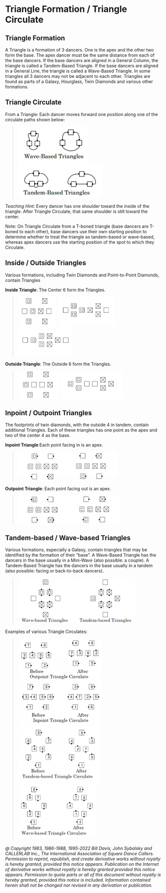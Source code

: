 
# Triangle Formation / Triangle Circulate

## Triangle Formation

A Triangle is a formation of 3 dancers. One is the apex and the other two form the base.
The apex dancer must be the same distance from each of the base dancers. If the base
dancers are aligned in a General Column, the triangle is called a Tandem-Based Triangle. If the base
dancers are aligned in a General Line, the triangle is called a Wave-Based Triangle. In some triangles all 3
dancers may not be adjacent to each other. Triangles are found as parts of a Galaxy,
Hourglass, Twin Diamonds and various other formations.

## Triangle Circulate
From a Triangle: Each dancer moves forward one position
along one of the circulate paths shown below:

> 
> ![alt](triangle_circulate_1a.png)
> ![alt](triangle_circulate_1b.png)
> 

*Teaching Hint:* Every dancer has one shoulder toward the
inside of the triangle. After Triangle Circulate, that same
shoulder is still toward the center.

Note: On Triangle Circulate from a T-boned triangle (base dancers are T-boned to each other), base dancers
use their own starting position to determine whether to treat the triangle as tandem-based or wave-based,
whereas apex dancers use the starting position of the spot to which they Circulate.

## Inside / Outside Triangles
Various formations, including Twin Diamonds and Point-to-Point Diamonds, contain Triangles

**Inside Triangle**: The Center 6 form the Triangles.

> 
> ![alt](triangle_1a.png)
> ![alt](triangle_1b.png)
> ![alt](triangle_1c.png)
> 

**Outside Triangle**: The Outside 6 form the Triangles.

> 
> ![alt](triangle_2a.png)
> ![alt](triangle_2b.png)
> 

## Inpoint / Outpoint Triangles
The footprints of twin diamonds, with the outside 4 in tandem, contain additional Triangles. Each of
these triangles has one point as the apex and two of the center 4 as the base.

**Inpoint Triangle**:Each point facing in is an apex.

> 
> ![alt](triangle_3a.png)
> ![alt](triangle_3b.png)
> 

**Outpoint Triangle**: Each point facing out is an apex.

> 
> ![alt](triangle_4a.png)
> ![alt](triangle_4b.png)
> 

## Tandem-based / Wave-based Triangles
Various formations, especially a Galaxy, contain triangles that may be
identified by the formation of their “base”. A Wave-Based Triangle has
the dancers in the base usually in a Mini-Wave (also possible: a
couple). A Tandem-Based Triangle has the dancers in the base usually in
a tandem (also possible: facing or back-to-back dancers).

> 
> ![alt](triangle_5a.png)
> ![alt](triangle_5b.png)
> 

Examples of various Triangle Circulates:

> 
> ![alt](triangle_6a.png)
> ![alt](triangle_6b.png)
> ![alt](triangle_6c.png)
> ![alt](triangle_6d.png)
> 

###### @ Copyright 1983, 1986-1988, 1995-2022 Bill Davis, John Sybalsky and CALLERLAB Inc., The International Association of Square Dance Callers. Permission to reprint, republish, and create derivative works without royalty is hereby granted, provided this notice appears. Publication on the Internet of derivative works without royalty is hereby granted provided this notice appears. Permission to quote parts or all of this document without royalty is hereby granted, provided this notice is included. Information contained herein shall not be changed nor revised in any derivation or publication.
